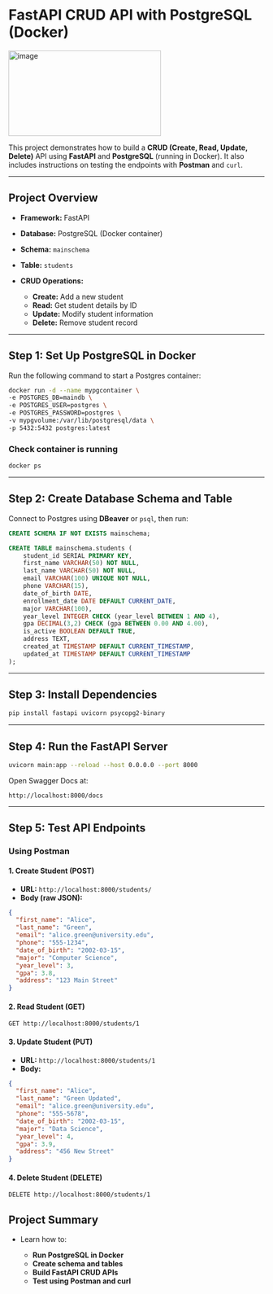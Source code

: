 # **FastAPI CRUD API with PostgreSQL (Docker)**

<img width="300" height="168" alt="image" src="https://github.com/user-attachments/assets/ae4237f6-58a6-42b4-9a0d-8c6a1215e915" />


This project demonstrates how to build a **CRUD (Create, Read, Update, Delete)** API using **FastAPI** and **PostgreSQL** (running in Docker). It also includes instructions on testing the endpoints with **Postman** and `curl`.

---

##  **Project Overview**

* **Framework:** FastAPI
* **Database:** PostgreSQL (Docker container)
* **Schema:** `mainschema`
* **Table:** `students`
* **CRUD Operations:**

  * **Create:** Add a new student
  * **Read:** Get student details by ID
  * **Update:** Modify student information
  * **Delete:** Remove student record

---

##  **Step 1: Set Up PostgreSQL in Docker**

Run the following command to start a Postgres container:

```bash
docker run -d --name mypgcontainer \
-e POSTGRES_DB=maindb \
-e POSTGRES_USER=postgres \
-e POSTGRES_PASSWORD=postgres \
-v mypgvolume:/var/lib/postgresql/data \
-p 5432:5432 postgres:latest
```

### **Check container is running**

```bash
docker ps
```

---

##  **Step 2: Create Database Schema and Table**

Connect to Postgres using **DBeaver** or `psql`, then run:

```sql
CREATE SCHEMA IF NOT EXISTS mainschema;

CREATE TABLE mainschema.students (
    student_id SERIAL PRIMARY KEY,
    first_name VARCHAR(50) NOT NULL,
    last_name VARCHAR(50) NOT NULL,
    email VARCHAR(100) UNIQUE NOT NULL,
    phone VARCHAR(15),
    date_of_birth DATE,
    enrollment_date DATE DEFAULT CURRENT_DATE,
    major VARCHAR(100),
    year_level INTEGER CHECK (year_level BETWEEN 1 AND 4),
    gpa DECIMAL(3,2) CHECK (gpa BETWEEN 0.00 AND 4.00),
    is_active BOOLEAN DEFAULT TRUE,
    address TEXT,
    created_at TIMESTAMP DEFAULT CURRENT_TIMESTAMP,
    updated_at TIMESTAMP DEFAULT CURRENT_TIMESTAMP
);
```

---

##  **Step 3: Install Dependencies**

```bash
pip install fastapi uvicorn psycopg2-binary
```

---


## **Step 4: Run the FastAPI Server**

```bash
uvicorn main:app --reload --host 0.0.0.0 --port 8000
```

Open Swagger Docs at:

```
http://localhost:8000/docs
```

---

##  **Step 5: Test API Endpoints**

### **Using Postman**

#### **1. Create Student (POST)**

* **URL:** `http://localhost:8000/students/`
* **Body (raw JSON):**

```json
{
  "first_name": "Alice",
  "last_name": "Green",
  "email": "alice.green@university.edu",
  "phone": "555-1234",
  "date_of_birth": "2002-03-15",
  "major": "Computer Science",
  "year_level": 3,
  "gpa": 3.8,
  "address": "123 Main Street"
}
```

#### **2. Read Student (GET)**

```
GET http://localhost:8000/students/1
```

#### **3. Update Student (PUT)**

* **URL:** `http://localhost:8000/students/1`
* **Body:**

```json
{
  "first_name": "Alice",
  "last_name": "Green Updated",
  "email": "alice.green@university.edu",
  "phone": "555-5678",
  "date_of_birth": "2002-03-15",
  "major": "Data Science",
  "year_level": 4,
  "gpa": 3.9,
  "address": "456 New Street"
}
```

#### **4. Delete Student (DELETE)**

```
DELETE http://localhost:8000/students/1
```


## **Project Summary**

* Learn how to:

  * **Run PostgreSQL in Docker**
  * **Create schema and tables**
  * **Build FastAPI CRUD APIs**
  * **Test using Postman and curl**

